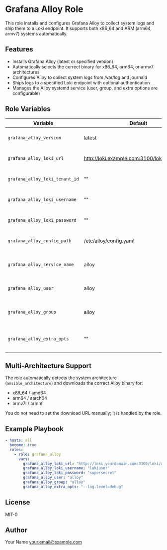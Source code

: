 # Grafana Alloy Role

This role installs and configures Grafana Alloy to collect system logs and ship them to a Loki endpoint. It supports both x86_64 and ARM (arm64, armv7) systems automatically.

## Features
- Installs Grafana Alloy (latest or specified version)
- Automatically selects the correct binary for x86_64, arm64, or armv7 architectures
- Configures Alloy to collect system logs from /var/log and journald
- Ships logs to a specified Loki endpoint with optional authentication
- Manages the Alloy systemd service (user, group, and extra options are configurable)

## Role Variables
| Variable                        | Default                                         | Description                                      |
|----------------------------------|-------------------------------------------------|--------------------------------------------------|
| `grafana_alloy_version`          | latest                                          | Version of Alloy to install                       |
| `grafana_alloy_loki_url`         | http://loki.example.com:3100/loki/api/v1/push   | Loki endpoint URL                                 |
| `grafana_alloy_loki_tenant_id`   | ""                                             | Loki tenant ID (optional)                         |
| `grafana_alloy_loki_username`    | ""                                             | Loki username (optional)                          |
| `grafana_alloy_loki_password`    | ""                                             | Loki password (optional)                          |
| `grafana_alloy_config_path`      | /etc/alloy/config.yaml                          | Path to Alloy config file                         |
| `grafana_alloy_service_name`     | alloy                                           | Name of the Alloy systemd service                 |
| `grafana_alloy_user`             | alloy                                           | User to run the Alloy service                     |
| `grafana_alloy_group`            | alloy                                           | Group to run the Alloy service                    |
| `grafana_alloy_extra_opts`       | ""                                             | Extra command-line options for Alloy              |

## Multi-Architecture Support
The role automatically detects the system architecture (`ansible_architecture`) and downloads the correct Alloy binary for:
- x86_64 / amd64
- arm64 / aarch64
- armv7l / armhf

You do not need to set the download URL manually; it is handled by the role.

## Example Playbook
```yaml
- hosts: all
  become: true
  roles:
    - role: grafana_alloy
      vars:
        grafana_alloy_loki_url: "http://loki.yourdomain.com:3100/loki/api/v1/push"
        grafana_alloy_loki_username: "lokiuser"
        grafana_alloy_loki_password: "supersecret"
        grafana_alloy_user: "alloy"
        grafana_alloy_group: "alloy"
        grafana_alloy_extra_opts: "--log.level=debug"
```

## License
MIT-0

## Author
Your Name <your.email@example.com> 